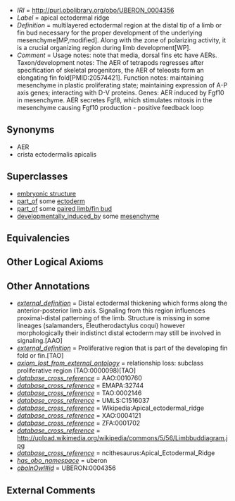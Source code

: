  * *IRI* = http://purl.obolibrary.org/obo/UBERON_0004356
 * *Label* = apical ectodermal ridge
 * *Definition* = multilayered ectodermal region at the distal tip of a limb or fin bud necessary for the proper development of the underlying mesenchyme[MP,modified]. Along with the zone of polarizing activity, it is a crucial organizing region during limb development[WP]. 
 * *Comment* = Usage notes: note that media, dorsal fins etc have AERs. Taxon/development notes: The AER of tetrapods regresses after specification of skeletal progenitors, the AER of teleosts form an elongating fin fold[PMID:20574421]. Function notes: maintaining mesenchyme in plastic proliferating state; maintaining expression of A-P axis genes; interacting with D-V proteins. Genes: AER induced by Fgf10 in mesenchyme. AER secretes Fgf8, which stimulates mitosis in the mesenchyme causing Fgf10 production - positive feedback loop

## Synonyms

 * AER
 * crista ectodermalis apicalis

## Superclasses

 * [embryonic structure](../../UBERON/50/UBERON_0002050.md)
 * [part_of](../../BFO/50/BFO_0000050.md) some [ectoderm](../../UBERON/24/UBERON_0000924.md)
 * [part_of](../../BFO/50/BFO_0000050.md) some [paired limb/fin bud](../../UBERON/57/UBERON_0004357.md)
 * [developmentally_induced_by](../../RO/56/RO_0002256.md) some [mesenchyme](../../UBERON/04/UBERON_0003104.md)

## Equivalencies


## Other Logical Axioms


## Other Annotations

 * *[external_definition](../../UBPROP/01/UBPROP_0000001.md)* = Distal ectodermal thickening which forms along the anterior-posterior limb axis. Signaling from this region influences proximal-distal patterning of the limb. Structure is missing in some lineages (salamanders, Eleutherodactylus coqui) however morphologically their indistinct distal ectoderm may still be involved in signaling.[AAO]
 * *[external_definition](../../UBPROP/01/UBPROP_0000001.md)* = Proliferative region that is part of the developing fin fold or fin.[TAO]
 * *[axiom_lost_from_external_ontology](../../UBPROP/02/UBPROP_0000002.md)* = relationship loss: subclass proliferative region (TAO:0000098)[TAO]
 * *[database_cross_reference](../../ef/oboInOwl#hasDbXref.md)* = AAO:0010760
 * *[database_cross_reference](../../ef/oboInOwl#hasDbXref.md)* = EMAPA:32744
 * *[database_cross_reference](../../ef/oboInOwl#hasDbXref.md)* = TAO:0002146
 * *[database_cross_reference](../../ef/oboInOwl#hasDbXref.md)* = UMLS:C1516037
 * *[database_cross_reference](../../ef/oboInOwl#hasDbXref.md)* = Wikipedia:Apical_ectodermal_ridge
 * *[database_cross_reference](../../ef/oboInOwl#hasDbXref.md)* = XAO:0004121
 * *[database_cross_reference](../../ef/oboInOwl#hasDbXref.md)* = ZFA:0001702
 * *[database_cross_reference](../../ef/oboInOwl#hasDbXref.md)* = http://upload.wikimedia.org/wikipedia/commons/5/56/Limbbuddiagram.jpg
 * *[database_cross_reference](../../ef/oboInOwl#hasDbXref.md)* = ncithesaurus:Apical_Ectodermal_Ridge
 * *[has_obo_namespace](../../ce/oboInOwl#hasOBONamespace.md)* = uberon
 * *[oboInOwl#id](../../id/oboInOwl#id.md)* = UBERON:0004356

## External Comments

